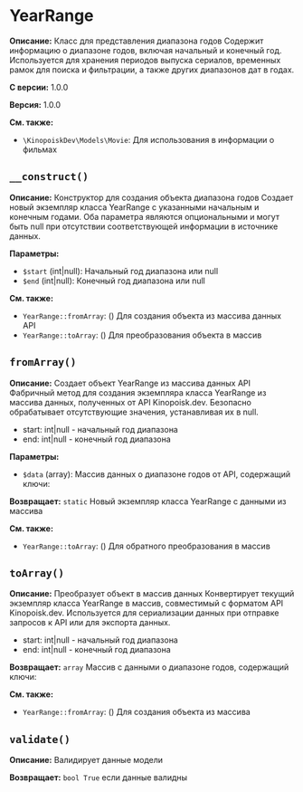 # YearRange

**Описание:** Класс для представления диапазона годов
Содержит информацию о диапазоне годов, включая начальный и конечный год.
Используется для хранения периодов выпуска сериалов, временных рамок
для поиска и фильтрации, а также других диапазонов дат в годах.

**С версии:** 1.0.0

**Версия:** 1.0.0

**См. также:**

* `\KinopoiskDev\Models\Movie`: Для использования в информации о фильмах

## `__construct()`

**Описание:** Конструктор для создания объекта диапазона годов
Создает новый экземпляр класса YearRange с указанными начальным и конечным годами.
Оба параметра являются опциональными и могут быть null при отсутствии
соответствующей информации в источнике данных.

**Параметры:**

* `$start` (int|null): Начальный год диапазона или null
* `$end` (int|null): Конечный год диапазона или null

**См. также:**

* `YearRange::fromArray`: () Для создания объекта из массива данных API
* `YearRange::toArray`: () Для преобразования объекта в массив

## `fromArray()`

**Описание:** Создает объект YearRange из массива данных API
Фабричный метод для создания экземпляра класса YearRange из массива данных,
полученных от API Kinopoisk.dev. Безопасно обрабатывает отсутствующие
значения, устанавливая их в null.
- start: int|null - начальный год диапазона
- end: int|null - конечный год диапазона

**Параметры:**

* `$data` (array): Массив данных о диапазоне годов от API, содержащий ключи:

**Возвращает:** `static` Новый экземпляр класса YearRange с данными из массива

**См. также:**

* `YearRange::toArray`: () Для обратного преобразования в массив

## `toArray()`

**Описание:** Преобразует объект в массив данных
Конвертирует текущий экземпляр класса YearRange в массив,
совместимый с форматом API Kinopoisk.dev. Используется для сериализации
данных при отправке запросов к API или для экспорта данных.
- start: int|null - начальный год диапазона
- end: int|null - конечный год диапазона

**Возвращает:** `array` Массив с данными о диапазоне годов, содержащий ключи:

**См. также:**

* `YearRange::fromArray`: () Для создания объекта из массива

## `validate()`

**Описание:** Валидирует данные модели

**Возвращает:** `bool True` если данные валидны

